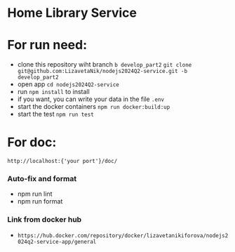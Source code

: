 # Home Library Service

# For run need:

- clone this repository wiht branch `b develop_part2`
  `git clone git@github.com:LizavetaNik/nodejs2024Q2-service.git -b develop_part2`
- open app `cd nodejs2024Q2-service`
- run `npm install` to install
- if you want, you can write your data in the file `.env`
- start the docker containers `npm run docker:build:up`
- start the test `npm run test`

# For doc:

`http://localhost:{'your port'}/doc/`

### Auto-fix and format

- npm run lint
- npm run format

### Link from docker hub

- `https://hub.docker.com/repository/docker/lizavetanikiforova/nodejs2024q2-service-app/general`
